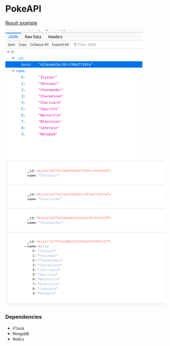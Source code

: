 # PokeAPI


[Result example](/poke.json)


![Sample 1](/example/1.png)
![Sample 2](/example/2.png)


### Dependencies
- `Flask`
- `MongoDB`
- `Redis`